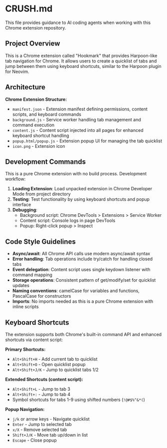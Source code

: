 # CRUSH.md

This file provides guidance to AI coding agents when working with this Chrome extension repository.

## Project Overview

This is a Chrome extension called "Hookmark" that provides Harpoon-like tab navigation for Chrome. It allows users to create a quicklist of tabs and jump between them using keyboard shortcuts, similar to the Harpoon plugin for Neovim.

## Architecture

**Chrome Extension Structure:**
- `manifest.json` - Extension manifest defining permissions, content scripts, and keyboard commands
- `background.js` - Service worker handling tab management and command execution
- `content.js` - Content script injected into all pages for enhanced keyboard shortcut handling
- `popup.html/popup.js` - Extension popup UI for managing the tab quicklist
- `icon.png` - Extension icon

## Development Commands

This is a pure Chrome extension with no build process. Development workflow:

1. **Loading Extension**: Load unpacked extension in Chrome Developer Mode from project directory
2. **Testing**: Test functionality by using keyboard shortcuts and popup interface
3. **Debugging**: 
   - Background script: Chrome DevTools > Extensions > Service Worker
   - Content script: Console logs in page DevTools
   - Popup: Right-click popup > Inspect

## Code Style Guidelines

- **Async/await**: All Chrome API calls use modern async/await syntax
- **Error handling**: Tab operations include try/catch for handling closed tabs
- **Event delegation**: Content script uses single keydown listener with command mapping
- **Storage operations**: Consistent pattern of get/modify/set for quicklist updates
- **Naming conventions**: camelCase for variables and functions, PascalCase for constructors
- **Imports**: No imports needed as this is a pure Chrome extension with inline scripts

## Keyboard Shortcuts

The extension supports both Chrome's built-in command API and enhanced shortcuts via content script:

**Primary Shortcuts:**
- `Alt+Shift+H` - Add current tab to quicklist
- `Alt+Shift+O` - Open quicklist popup  
- `Alt+Shift+J/K` - Jump to quicklist tabs 1/2

**Extended Shortcuts (content script):**
- `Alt+Shift+L` - Jump to tab 3
- `Alt+Shift+:` - Jump to tab 4
- Symbol shortcuts for tabs 1-9 using shifted numbers (`!@#$%^&*(`)

**Popup Navigation:**
- `j/k` or arrow keys - Navigate quicklist
- `Enter` - Jump to selected tab
- `x/X` - Remove selected tab
- `Shift+J/K` - Move tab up/down in list
- `Escape` - Close popup